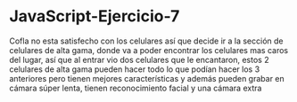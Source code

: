 # JavaScript-Ejercicio-7
Cofla no esta satisfecho con los celulares así que decide ir a la sección de celulares de alta gama, donde va a poder encontrar los celulares mas caros del lugar, así que al entrar vio dos celulares que le encantaron, estos 2 celulares de alta gama pueden hacer todo lo que podían hacer los 3 anteriores pero tienen mejores características y además pueden grabar en cámara súper lenta, tienen reconocimiento facial y una cámara extra 
